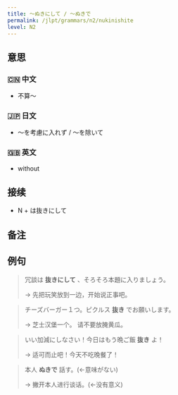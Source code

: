 ```yaml
---
title: 〜ぬきにして / 〜ぬきで
permalink: /jlpt/grammars/n2/nukinishite
level: N2
---
```


## 意思

### 🇨🇳 中文

- 不算〜

### 🇯🇵 日文

- 〜を考慮に入れず / 〜を除いて

### 🇬🇧 英文

- without

## 接续

- N + は抜きにして

## 备注


## 例句

> 冗談は **抜きにして** 、そろそろ本題に入りましょう。
>
> → 先把玩笑放到一边，开始说正事吧。

> チーズバーガー１つ。ピクルス **抜き** でお願いします。
>
> → 芝士汉堡一个。 请不要放腌黄瓜。

> いい加減にしなさい！今日はもう晩ご飯 **抜き** よ！
>
> → 适可而止吧！今天不吃晚餐了！

> 本人 **ぬきで** 話す。(←意味がない)
>
> → 撇开本人进行谈话。(←没有意义)

